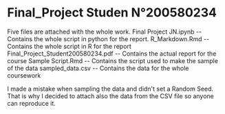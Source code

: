 # Final_Project Studen N°200580234 

Five files are attached with the whole work.
Final Project JN.ipynb -- Contains the whole script in python for the report.
R_Markdown.Rmd -- Contains the whole script in R for the report
Final_Project_Student200580234.pdf -- Contains the actual report for the course
Sample Script.Rmd -- Contains the script used to make the sample of the data
sampled_data.csv -- Contains the data for the whole coursework

I made a mistake when sampling the data and didn't set a Random Seed.  That is why I decided to attach also the data from the CSV file so anyone can reproduce it.
